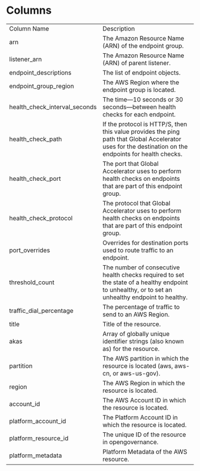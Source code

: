 # Columns  

<table>
	<tr><td>Column Name</td><td>Description</td></tr>
	<tr><td>arn</td><td>The Amazon Resource Name (ARN) of the endpoint group.</td></tr>
	<tr><td>listener_arn</td><td>The Amazon Resource Name (ARN) of parent listener.</td></tr>
	<tr><td>endpoint_descriptions</td><td>The list of endpoint objects.</td></tr>
	<tr><td>endpoint_group_region</td><td>The AWS Region where the endpoint group is located.</td></tr>
	<tr><td>health_check_interval_seconds</td><td>The time—10 seconds or 30 seconds—between health checks for each endpoint.</td></tr>
	<tr><td>health_check_path</td><td>If the protocol is HTTP/S, then this value provides the ping path that Global Accelerator uses for the destination on the endpoints for health checks.</td></tr>
	<tr><td>health_check_port</td><td>The port that Global Accelerator uses to perform health checks on endpoints that are part of this endpoint group.</td></tr>
	<tr><td>health_check_protocol</td><td>The protocol that Global Accelerator uses to perform health checks on endpoints that are part of this endpoint group.</td></tr>
	<tr><td>port_overrides</td><td>Overrides for destination ports used to route traffic to an endpoint.</td></tr>
	<tr><td>threshold_count</td><td>The number of consecutive health checks required to set the state of a healthy endpoint to unhealthy, or to set an unhealthy endpoint to healthy.</td></tr>
	<tr><td>traffic_dial_percentage</td><td>The percentage of traffic to send to an AWS Region.</td></tr>
	<tr><td>title</td><td>Title of the resource.</td></tr>
	<tr><td>akas</td><td>Array of globally unique identifier strings (also known as) for the resource.</td></tr>
	<tr><td>partition</td><td>The AWS partition in which the resource is located (aws, aws-cn, or aws-us-gov).</td></tr>
	<tr><td>region</td><td>The AWS Region in which the resource is located.</td></tr>
	<tr><td>account_id</td><td>The AWS Account ID in which the resource is located.</td></tr>
	<tr><td>platform_account_id</td><td>The Platform Account ID in which the resource is located.</td></tr>
	<tr><td>platform_resource_id</td><td>The unique ID of the resource in opengovernance.</td></tr>
	<tr><td>platform_metadata</td><td>Platform Metadata of the AWS resource.</td></tr>
</table>